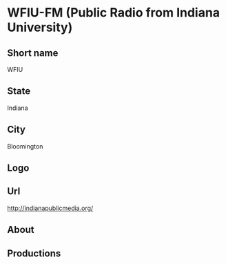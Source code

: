 # WFIU-FM (Public Radio from Indiana University)

## Short name

WFIU

## State

Indiana

## City

Bloomington

## Logo



## Url

http://indianapublicmedia.org/

## About



## Productions


